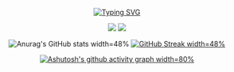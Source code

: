 <div align="center">   

[![Typing SVG](https://readme-typing-svg.demolab.com?font=Fira+Code&size=30&pause=1000&color=7A4495&center=true&width=435&lines=Seize+the+Day)](https://git.io/typing-svg)


![](http://github-profile-summary-cards.vercel.app/api/cards/stats?username=jwor12427&theme=moonlight)
![](http://github-profile-summary-cards.vercel.app/api/cards/productive-time?username=jwor12427&theme=moonlight&utcOffset=8)



![Anurag's GitHub stats width=48% ](https://github-readme-stats.vercel.app/api?username=jwor12427&show_icons=true&theme=dracula)
[![GitHub Streak width=48%](https://streak-stats.demolab.com?user=jwor12427&theme=material-palenight&hide_border=true&date_format=%5BY.%5Dn.j)](https://git.io/streak-stats)   

[![Ashutosh's github activity graph width=80% ](https://activity-graph.herokuapp.com/graph?username=jwor12427&theme=rogue)](https://github.com/jwor12427/github-readme-activity-graph)   



</div>
